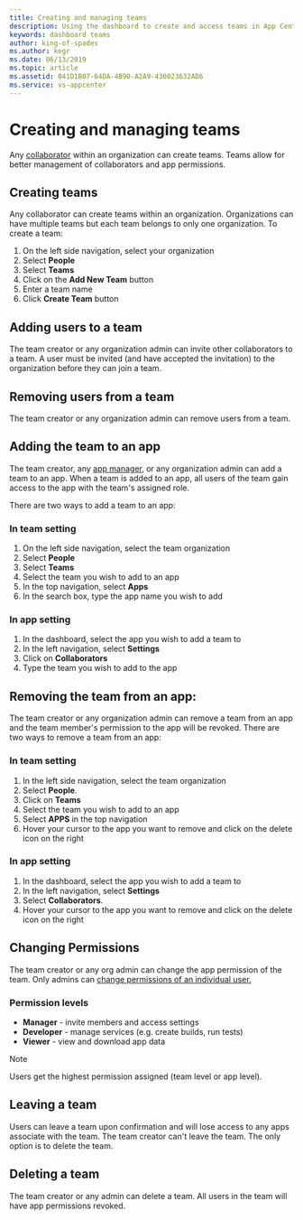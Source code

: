 ```yaml
---
title: Creating and managing teams
description: Using the dashboard to create and access teams in App Center.
keywords: dashboard teams
author: king-of-spades
ms.author: kegr
ms.date: 06/13/2019
ms.topic: article
ms.assetid: 041D1B07-64DA-4B90-A2A9-430023632AD6
ms.service: vs-appcenter
---
```


# Creating and managing teams

Any [collaborator](~/dashboard/creating-and-managing-apps.md) within an organization can create teams. Teams allow for better management of collaborators and app permissions.

## Creating teams

Any collaborator can create teams within an organization. Organizations can have multiple teams but each team belongs to only one organization. To create a team:

1. On the left side navigation, select your organization
2. Select **People**
3. Select **Teams** 
4. Click on the **Add New Team** button
5. Enter a team name
6. Click **Create Team** button

## Adding users to a team

The team creator or any organization admin can invite other collaborators to a team. A user must be invited (and have accepted the invitation) to the organization before they can join a team. 
 
## Removing users from a team

The team creator or any organization admin can remove users from a team.

## Adding the team to an app

The team creator, any [app manager](~/dashboard/creating-and-managing-apps.md), or any organization admin can add a team to an app. When a team is added to an app, all users of the team gain access to the app with the team's assigned role. 

There are two ways to add a team to an app: 

### In team setting 
1. On the left side navigation, select the team organization
2. Select **People**
3. Select **Teams** 
4. Select the team you wish to add to an app
5. In the top navigation, select **Apps** 
6. In the search box, type the app name you wish to add

### In app setting  
1. In the dashboard, select the app you wish to add a team to
2. In the left navigation, select **Settings** 
3. Click on **Collaborators** 
4. Type the team you wish to add to the app

## Removing the team from an app:
The team creator or any organization admin can remove a team from an app and the team member's permission to the app will be revoked. 
There are two ways to remove a team from an app:

### In team setting
1. In the left side navigation, select the team organization 
2. Select **People**.
3. Click on **Teams** 
4. Select the team you wish to add to an app
5. Select **APPS** in the top navigation
6. Hover your cursor to the app you want to remove and click on the delete icon on the right

### In app setting
1. In the dashboard, select the app you wish to add a team to
2. In the left navigation, select **Settings** 
3. Select **Collaborators**.
4. Hover your cursor to the app you want to remove and click on the delete icon on the right

## Changing Permissions

The team creator or any org admin can change the app permission of the team. Only admins can [change permissions of an individual user.](~/dashboard/creating-and-managing-apps.md) 
  
### Permission levels 
- **Manager** - invite members and access settings 
- **Developer** - manage services (e.g. create builds, run tests) 
- **Viewer** - view and download app data 

> [!NOTE]
> Users get the highest permission assigned (team level or app level). 

## Leaving a team 
Users can leave a team upon confirmation and will lose access to any apps associate with the team. The team creator can't leave the team. The only option is to delete the team. 

## Deleting a team
The team creator or any admin can delete a team. All users in the team will have app permissions revoked. 

